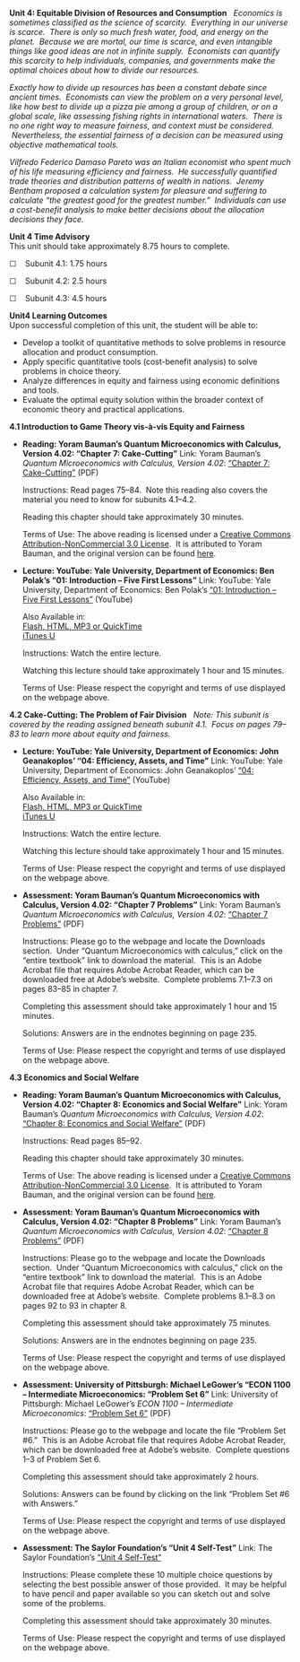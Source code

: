 **Unit 4: Equitable Division of Resources and Consumption** <span
id="4"></span> 
*Economics is sometimes classified as the science of scarcity.
 Everything in our universe is scarce.  There is only so much fresh
water, food, and energy on the planet.  Because we are mortal, our time
is scarce, and even intangible things like good ideas are not in
infinite supply.  Economists can quantify this scarcity to help
individuals, companies, and governments make the optimal choices about
how to divide our resources.*  
  
 *Exactly how to divide up resources has been a constant debate since
ancient times.  Economists can view the problem on a very personal
level, like how best to divide up a pizza pie among a group of children,
or on a global scale, like assessing fishing rights in international
waters.  There is no one right way to measure fairness, and context must
be considered.  Nevertheless, the essential fairness of a decision can
be measured using objective mathematical tools.*  
  
 *Vilfredo Federico Damaso Pareto was an Italian economist who spent
much of his life measuring efficiency and fairness.  He successfully
quantified trade theories and distribution patterns of wealth in
nations.  Jeremy Bentham proposed a calculation system for pleasure and
suffering to calculate “the greatest good for the greatest number.” 
Individuals can use a cost-benefit analysis to make better decisions
about the allocation decisions they face.*

**Unit 4 Time Advisory**  
This unit should take approximately 8.75 hours to complete.  
  
 ☐    Subunit 4.1: 1.75 hours  
  
 ☐    Subunit 4.2: 2.5 hours  
  
 ☐    Subunit 4.3: 4.5 hours

**Unit4 Learning Outcomes**  
Upon successful completion of this unit, the student will be able to:
-   Develop a toolkit of quantitative methods to solve problems in
    resource allocation and product consumption.
-   Apply specific quantitative tools (cost-benefit analysis) to solve
    problems in choice theory.
-   Analyze differences in equity and fairness using economic
    definitions and tools.
-   Evaluate the optimal equity solution within the broader context of
    economic theory and practical applications.

**4.1 Introduction to Game Theory vis-à-vis Equity and Fairness** <span
id="4.1"></span> 
-   **Reading: Yoram Bauman’s Quantum Microeconomics with Calculus,
    Version 4.02: “Chapter 7: Cake-Cutting”**
    Link: Yoram Bauman’s *Quantum Microeconomics with Calculus, Version
    4.02*: [“Chapter 7:
    Cake-Cutting”](https://resources.saylor.org/wwwresources/archived/site/wp-content/uploads/2012/07/ECON001_Bauman.pdf)
    (PDF)  
      
     Instructions: Read pages 75–84.  Note this reading also covers the
    material you need to know for subunits 4.1–4.2.  
      
     Reading this chapter should take approximately 30 minutes.  
      
     Terms of Use: The above reading is licensed under a [Creative
    Commons Attribution-NonCommercial 3.0
    License](http://creativecommons.org/licenses/by-nc/3.0/).  It is
    attributed to Yoram Bauman, and the original version can be found
    [here](http://www.smallparty.org/yoram/quantum/).

-   **Lecture: YouTube: Yale University, Department of Economics: Ben
    Polak’s “01: Introduction – Five First Lessons”**
    Link: YouTube: Yale University, Department of Economics: Ben Polak’s
    [“01: Introduction – Five First
    Lessons”](http://www.youtube.com/watch?v=nM3rTU927io) (YouTube)  
      
     Also Available in:  
     [Flash, HTML, MP3 or
    QuickTime](http://oyc.yale.edu/economics/econ-159/lecture-1)  
     [iTunes
    U](http://itunes.apple.com/us/itunes-u/game-theory-video/id341651977)  
      
     Instructions: Watch the entire lecture.  
      
     Watching this lecture should take approximately 1 hour and 15
    minutes.  
      
     Terms of Use: Please respect the copyright and terms of use
    displayed on the webpage above.

**4.2 Cake-Cutting: The Problem of Fair Division** <span
id="4.2"></span> 
*Note: This subunit is covered by the reading assigned beneath subunit
4.1.  Focus on pages 79–83 to learn more about equity and fairness.*

-   **Lecture: YouTube: Yale University, Department of Economics: John
    Geanakoplos’ “04: Efficiency, Assets, and Time”**
    Link: YouTube: Yale University, Department of Economics: John
    Geanakoplos’ [“04: Efficiency, Assets, and
    Time”](http://www.youtube.com/watch?v=b7OUq1hMBbQ) (YouTube)  
      
     Also Available in:  
     [Flash, HTML, MP3 or
    QuickTime](http://oyc.yale.edu/economics/econ-251/lecture-4)  
     [iTunes
    U](http://itunes.apple.com/us/itunes-u/financial-theory-video/id428500350)  
      
     Instructions: Watch the entire lecture.  
      
     Watching this lecture should take approximately 1 hour and 15
    minutes.  
      
     Terms of Use: Please respect the copyright and terms of use
    displayed on the webpage above.

-   **Assessment: Yoram Bauman’s Quantum Microeconomics with Calculus,
    Version 4.02: “Chapter 7 Problems”**
    Link: Yoram Bauman’s *Quantum Microeconomics with Calculus, Version
    4.02*: [“Chapter 7
    Problems”](http://www.smallparty.org/yoram/quantum/) (PDF)  
      
     Instructions: Please go to the webpage and locate the Downloads
    section.  Under “Quantum Microeconomics with calculus,” click on the
    “entire textbook” link to download the material.  This is an Adobe
    Acrobat file that requires Adobe Acrobat Reader, which can be
    downloaded free at Adobe’s website.  Complete problems 7.1–7.3 on
    pages 83–85 in chapter 7.  
      
     Completing this assessment should take approximately 1 hour and 15
    minutes.  
      
     Solutions: Answers are in the endnotes beginning on page 235.  
      
     Terms of Use: Please respect the copyright and terms of use
    displayed on the webpage above.

**4.3 Economics and Social Welfare** <span id="4.3"></span> 
-   **Reading: Yoram Bauman’s Quantum Microeconomics with Calculus,
    Version 4.02: “Chapter 8: Economics and Social Welfare”**
    Link: Yoram Bauman’s *Quantum Microeconomics with Calculus, Version
    4.02*: [“Chapter 8: Economics and Social
    Welfare”](https://resources.saylor.org/wwwresources/archived/site/wp-content/uploads/2012/07/ECON001_Bauman.pdf)
    (PDF)  
      
     Instructions: Read pages 85–92.  
      
     Reading this chapter should take approximately 30 minutes.  
      
     Terms of Use: The above reading is licensed under a [Creative
    Commons Attribution-NonCommercial 3.0
    License](http://creativecommons.org/licenses/by-nc/3.0/).  It is
    attributed to Yoram Bauman, and the original version can be found
    [here](http://www.smallparty.org/yoram/quantum/).

-   **Assessment: Yoram Bauman’s Quantum Microeconomics with Calculus,
    Version 4.02: “Chapter 8 Problems”**
    Link: Yoram Bauman’s *Quantum Microeconomics with Calculus, Version
    4.02*: [“Chapter 8
    Problems”](http://www.smallparty.org/yoram/quantum/) (PDF)  
      
     Instructions: Please go to the webpage and locate the Downloads
    section.  Under “Quantum Microeconomics with calculus,” click on the
    “entire textbook” link to download the material.  This is an Adobe
    Acrobat file that requires Adobe Acrobat Reader, which can be
    downloaded free at Adobe’s website.  Complete problems 8.1–8.3 on
    pages 92 to 93 in chapter 8.  
      
     Completing this assessment should take approximately 75 minutes.  
      
     Solutions: Answers are in the endnotes beginning on page 235.  
      
     Terms of Use: Please respect the copyright and terms of use
    displayed on the webpage above.

-   **Assessment: University of Pittsburgh: Michael LeGower’s “ECON 1100
    – Intermediate Microeconomics: “Problem Set 6”**
    Link: University of Pittsburgh: Michael LeGower’s *ECON 1100 –
    Intermediate Microeconomics*: [“Problem Set
    6”](http://www.pitt.edu/~mjl88/econ1100.html) (PDF)  
      
     Instructions: Please go to the webpage and locate the file “Problem
    Set \#6.”  This is an Adobe Acrobat file that requires Adobe Acrobat
    Reader, which can be downloaded free at Adobe’s website.  Complete
    questions 1–3 of Problem Set 6.  
      
     Completing this assessment should take approximately 2 hours.  
      
     Solutions: Answers can be found by clicking on the link “Problem
    Set \#6 with Answers.”  
      
     Terms of Use: Please respect the copyright and terms of use
    displayed on the webpage above.

-   **Assessment: The Saylor Foundation’s “Unit 4 Self-Test”**
    Link: The Saylor Foundation’s [“Unit 4
    Self-Test”](http://school.saylor.org/mod/quiz/view.php?id=1022)  
      
     Instructions: Please complete these 10 multiple choice questions by
    selecting the best possible answer of those provided.  It may be
    helpful to have pencil and paper available so you can sketch out and
    solve some of the problems.  
      
     Completing this assessment should take approximately 30 minutes.  
      
     Terms of Use: Please respect the copyright and terms of use
    displayed on the webpage above.


